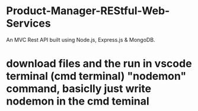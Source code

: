 # Product-Manager-REStful-Web-Services

An MVC Rest API built using Node.js, Express.js & MongoDB.
# download files and the run in vscode terminal (cmd terminal) "nodemon" command, basiclly just write nodemon in the cmd teminal
